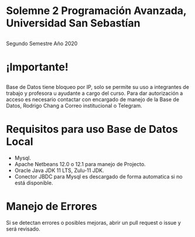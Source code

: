 # Solemne 2 Programación Avanzada, Universidad San Sebastían
##
Segundo Semestre Año 2020

# ¡Importante!
##
Base de Datos tiene bloqueo por IP, solo se permite su uso a integrantes de trabajo y profesora u ayudante a cargo del curso.
Para dar autorización a acceso es necesario contactar con encargado de manejo de la Base de Datos, Rodrigo Chang a Correo institucional o Telegram. 

# Requisitos para uso Base de Datos Local
* Mysql.
* Apache Netbeans 12.0 o 12.1 para manejo de Projecto.
* Oracle Java JDK 11 LTS, Zulu-11 JDK.
* Conector JBDC para Mysql es descargado de forma automatica si no está disponible.

# Manejo de Errores
Si se detectan errores o posibles mejoras, abrir un pull request o issue y será revisado.